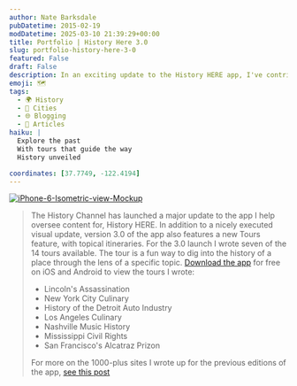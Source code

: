 ```yaml
---
author: Nate Barksdale
pubDatetime: 2015-02-19
modDatetime: 2025-03-10 21:39:29+00:00
title: Portfolio | History Here 3.0
slug: portfolio-history-here-3-0
featured: False
draft: False
description: In an exciting update to the History HERE app, I've contributed to the launch of version 3.0, which includes seven new historical tours.
emoji: 🗺️
tags:
  - 🌍 History
  - 🌆 Cities
  - 🌐 Blogging
  - 📖 Articles
haiku: |
  Explore the past  
  With tours that guide the way  
  History unveiled

coordinates: [37.7749, -122.4194]
---
```


[![iPhone-6-Isometric-view-Mockup](@assets/images/iPhone-6-Isometric-view-Mockup.jpg)](@assets/images/iPhone-6-Isometric-view-Mockup.jpg)

> The History Channel has launched a major update to the app I help oversee content for, History HERE. In addition to a nicely executed visual update, version 3.0 of the app also features a new Tours feature, with topical itineraries. For the 3.0 launch I wrote seven of the 14 tours available. The tour is a fun way to dig into the history of a place through the lens of a specific topic. [Download the app](http://www.history.com/interactives/history-here) for free on iOS and Android to view the tours I wrote:
>
> - Lincoln's Assassination
> - New York City Culinary
> - History of the Detroit Auto Industry
> - Los Angeles Culinary
> - Nashville Music History
> - Mississippi Civil Rights
> - San Francisco's Alcatraz Prizon
>
> For more on the 1000-plus sites I wrote up for the previous editions of the app, [see this post](https://www.natebarksdale.com/articles-history-here/)
